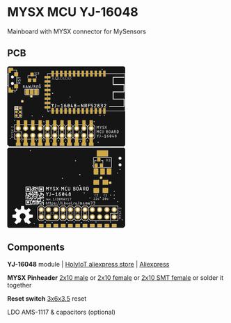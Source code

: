 # MYSX MCU YJ-16048

Mainboard with MYSX connector for MySensors 

## PCB
![TOP](images/pcb_rev0_top.png) ![Bottom](images/pcb_rev0_bottom.png)

## Components



**YJ-16048** module | [HolyIoT aliexpress store](http://ali.pub/2z6fva) | [Aliexpress](https://l.kool.ru/lenyo) 

**MYSX Pinheader** 
[2x10 male](http://ali.pub/3063a0)  or [2x10 female](http://ali.pub/3063a0) or [2x10 SMT female](http://ali.pub/3063a0) or solder it together

**Reset switch**
[3x6x3.5](https://l.kool.ru/obw9w) reset 

LDO AMS-1117 & capacitors (optional)

